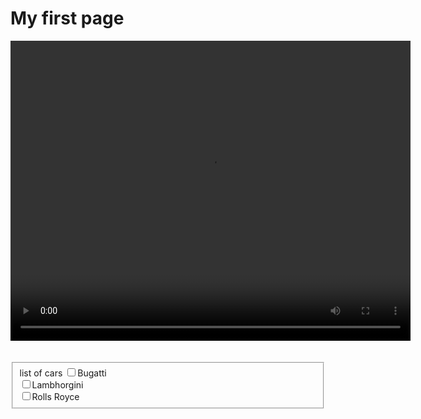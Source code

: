 <html>
 <head></head> 
 <body> 
  <h1><b> My first page</b></h1> 
  <video width="640" height="480" controls> 
   <source src="Backtothefuture.mp4"> 
  </video> 
    <br>
      <br>
        <br>
 <form>
   <fieldset>
     <lengend>list of cars</lengend >
       <input type="checkbox">Bugatti<br>
         <input type="checkbox">Lambhorgini<br>
           <input type="checkbox">Rolls Royce
     </fieldset >
   </form>
 </body>
</html>
